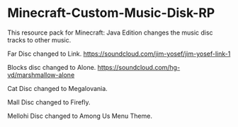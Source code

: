 # Minecraft-Custom-Music-Disk-RP

This resource pack for Minecraft: Java Edition changes the music disc tracks to other music.

Far Disc changed to Link. https://soundcloud.com/jim-yosef/jim-yosef-link-1

Blocks disc changed to Alone. https://soundcloud.com/hg-vd/marshmallow-alone

Cat Disc changed to Megalovania.

Mall Disc changed to Firefly.

Mellohi Disc changed to Among Us Menu Theme.
